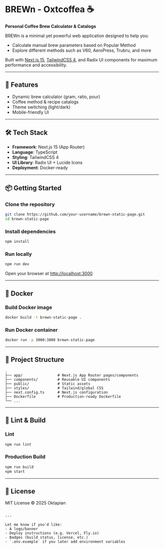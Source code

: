 
# BREWn - Oxtcoffea ☕

**Personal Coffee Brew Calculator & Catalogs**

BREWn is a minimal yet powerful web application designed to help you:
- Calculate manual brew parameters based on Popular Method
- Explore different methods such as V60, AeroPress, Trubru, and more

Built with [Next.js 15](https://nextjs.org/), [TailwindCSS 4](https://tailwindcss.com/), and Radix UI components for maximum performance and accessibility.

---

## 🚀 Features

- Dynamic brew calculator (gram, ratio, pour)
- Coffee method & recipe catalogs
- Theme switching (light/dark)
- Mobile-friendly UI

---

## 🛠️ Tech Stack

- **Framework**: Next.js 15 (App Router)
- **Language**: TypeScript
- **Styling**: TailwindCSS 4
- **UI Library**: Radix UI + Lucide Icons
- **Deployment**: Docker-ready

---

## 📦 Getting Started

### Clone the repository

```bash
git clone https://github.com/your-username/brewn-static-page.git
cd brewn-static-page
````

### Install dependencies

```bash
npm install
```

### Run locally

```bash
npm run dev
```

Open your browser at [http://localhost:3000](http://localhost:3000)

---

## 🐳 Docker

### Build Docker image

```bash
docker build -t brewn-static-page .
```

### Run Docker container

```bash
docker run -p 3000:3000 brewn-static-page
```

---

## 📁 Project Structure

```
.
├── app/                # Next.js App Router pages/components
├── components/         # Reusable UI components
├── public/             # Static assets
├── styles/             # Tailwind/global CSS
├── next.config.ts      # Next.js configuration
├── Dockerfile          # Production-ready Dockerfile
└── ...
```

---

## 🧪 Lint & Build

### Lint

```bash
npm run lint
```

### Production Build

```bash
npm run build
npm start
```

---

## 📄 License

MIT License © 2025 Oktapian

```

---

Let me know if you'd like:
- A logo/banner
- Deploy instructions (e.g. Vercel, Fly.io)
- Badges (build status, license, etc.)
- `.env.example` if you later add environment variables
```